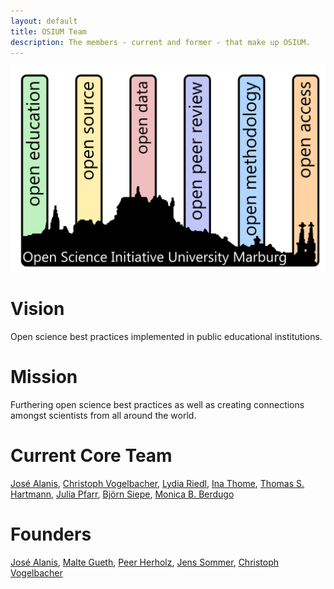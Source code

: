 ```yaml
---
layout: default
title: OSIUM Team
description: The members - current and former - that make up OSIUM.
---
```


![OSIUM_Logo](./assets/images/OSIUM_logo.png)

# Vision
Open science best practices implemented in public educational institutions.

# Mission
Furthering open science best practices as well as creating connections amongst scientists from all around the world.

# Current Core Team  
<a href="https://github.com/JoseAlanis">José Alanis</a>, <a href="https://github.com/vogelbac">Christoph Vogelbacher</a>, <a href="https://github.com/LydiaRiedl">Lydia Riedl</a>, <a href="https://de.linkedin.com/in/ina-thome-a31766182">Ina Thome</a>, <a href="https://github.com/thecyclingcyclopse">Thomas S. Hartmann</a>, <a href="https://de.linkedin.com/in/julia-katharina-pfarr-2a6437236">Julia Pfarr</a>, <a href="https://de.linkedin.com/in/bj%C3%B6rn-siepe-11a750219">Björn Siepe</a>, <a href="https://www.researchgate.net/profile/Monica-Berdugo-Moreno">Monica B. Berdugo</a>

# Founders
<a href="https://github.com/JoseAlanis">José Alanis</a>, <a href="https://github.com/MalteGueth">Malte Gueth</a>, <a href="https://github.com/PeerHerholz">Peer Herholz</a>, <a href="https://www.ukgm.de/ugm_2/deu/umr_psy/umr_psy_team.php?id=1398">Jens Sommer</a>, <a href="https://github.com/vogelbac">Christoph Vogelbacher</a>
